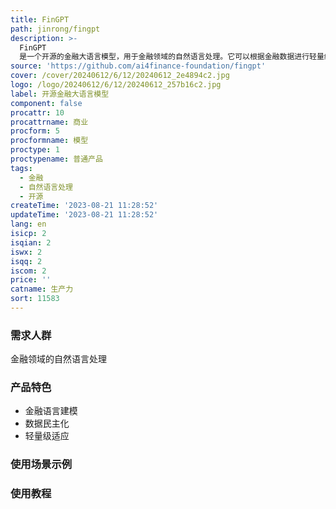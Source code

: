 ```yaml
---
title: FinGPT
path: jinrong/fingpt
description: >-
  FinGPT
  是一个开源的金融大语言模型，用于金融领域的自然语言处理。它可以根据金融数据进行轻量级适应，提供金融语言建模的能力。优势是适应性强、数据民主化和支持多种金融应用。定价信息待定。
source: 'https://github.com/ai4finance-foundation/fingpt'
cover: /cover/20240612/6/12/20240612_2e4894c2.jpg
logo: /logo/20240612/6/12/20240612_257b16c2.jpg
label: 开源金融大语言模型
component: false
procattr: 10
procattrname: 商业
procform: 5
procformname: 模型
proctype: 1
proctypename: 普通产品
tags:
  - 金融
  - 自然语言处理
  - 开源
createTime: '2023-08-21 11:28:52'
updateTime: '2023-08-21 11:28:52'
lang: en
isicp: 2
isqian: 2
iswx: 2
isqq: 2
iscom: 2
price: ''
catname: 生产力
sort: 11583
---
```




### 需求人群
金融领域的自然语言处理

### 产品特色
- 金融语言建模
- 数据民主化
- 轻量级适应

### 使用场景示例


### 使用教程


  
